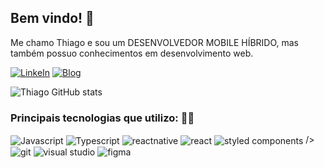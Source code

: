 ## Bem vindo! 👋
</h1>
<p>
Me chamo Thiago e sou um DESENVOLVEDOR MOBILE HÍBRIDO, mas também possuo conhecimentos em desenvolvimento web.    
</p>


[![LinkeIn](https://img.shields.io/badge/LinkedIn-0077B5?style=for-the-badge&logo=linkedin&logoColor=white)](https://www.linkedin.com/in/thiago-albuquerque-23a838222)
[![Blog](https://img.shields.io/badge/Blogger-FF5722?style=for-the-badge&logo=blogger&logoColor=white)](https://blog-meuportfolio.vercel.app/)

![Thiago GitHub stats](https://github-readme-stats.vercel.app/api?username=thiago-albuquerque&show_icons=true&theme=dracula)

</b>

### Principais tecnologias que utilizo: 👨‍💻

<div style='display: inline_block'></b>
    <img align='center' alt='Javascript' src='https://img.shields.io/badge/Javascript-007ACC?style=for-the-badge&logo=javascript&logoColor=white'
    />
    <img align='center' alt='Typescript' src='https://img.shields.io/badge/TypeScript-007ACC?style=for-the-badge&logo=typescript&logoColor=white'
    />
    <img align='center' alt='reactnative' src='https://img.shields.io/badge/React_Native-20232A?style=for-the-badge&logo=react&logoColor=61DAFB'
    />
    <img align='center' alt='react' src='https://img.shields.io/badge/React-20232A?style=for-the-badge&logo=react&logoColor=61DAFB'
    />
    <img align='center' alt='styled components' src='https://img.shields.io/badge/styled--components-DB7093?style=for-the-badge&logo=styled-components&logoColor=white'
    />
    />
    <img align='center' alt='git' src='https://img.shields.io/badge/GIT-E44C30?style=for-the-badge&logo=git&logoColor=white'
    />
    <img align='center' alt='visual studio' src='https://img.shields.io/badge/Visual_Studio_Code-0078D4?style=for-the-badge&logo=visual%20studio%20code&logoColor=white'
    />
    <img align='center' alt='figma' src='https://img.shields.io/badge/Figma-F24E1E?style=for-the-badge&logo=figma&logoColor=white'
    />    
</div></br>






